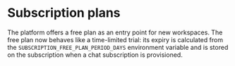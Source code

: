 # Subscription plans

The platform offers a free plan as an entry point for new workspaces. The free
plan now behaves like a time-limited trial: its expiry is calculated from the
`SUBSCRIPTION_FREE_PLAN_PERIOD_DAYS` environment variable and is stored on the
subscription when a chat subscription is provisioned.
